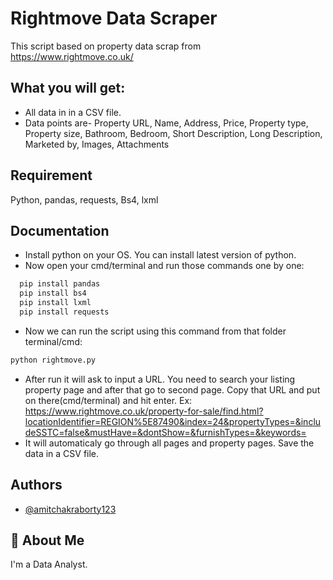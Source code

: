 
# Rightmove Data Scraper

This script based on property data scrap from https://www.rightmove.co.uk/


## What you will get:

- All data in in a CSV file. 
- Data points are- Property URL, Name, Address, Price, Property type, Property size, Bathroom, Bedroom, Short Description, Long Description, Marketed by, Images, Attachments


## Requirement

Python, pandas, requests, Bs4, lxml


## Documentation

- Install python on your OS. You can install latest version of python.
- Now open your cmd/terminal and run those commands one by one:
```bash
  pip install pandas
  pip install bs4
  pip install lxml
  pip install requests
```
- Now we can run the script using this command from that folder terminal/cmd:
```bash
python rightmove.py
```
- After run it will ask to input a URL. You need to search your listing property page and after that go to second page. Copy that URL and put on there(cmd/terminal) and hit enter.
Ex: https://www.rightmove.co.uk/property-for-sale/find.html?locationIdentifier=REGION%5E87490&index=24&propertyTypes=&includeSSTC=false&mustHave=&dontShow=&furnishTypes=&keywords=
- It will automaticaly go through all pages and property pages. Save the data in a CSV file.


## Authors

- [@amitchakraborty123](https://www.github.com/amitchakraborty123)


## 🚀 About Me
I'm a Data Analyst.

